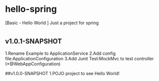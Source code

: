 # hello-spring
[Basic - Hello World ] Just a project for spring
#
## v1.0.1-SNAPSHOT
1.Rename Example to ApplicationService
2.Add config file:ApplicationConfiguration
3.Add Junit Test:MockMvc to test controller (*@WebAppConfiguration)

##v1.0.0-SNAPSHOT
1.POJO project to see Hello World!



